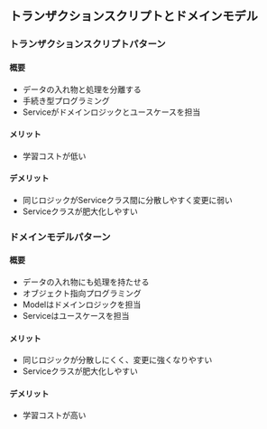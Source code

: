 ## トランザクションスクリプトとドメインモデル

### トランザクションスクリプトパターン

#### 概要

- データの入れ物と処理を分離する
- 手続き型プログラミング
- Serviceがドメインロジックとユースケースを担当

#### メリット

- 学習コストが低い

#### デメリット

- 同じロジックがServiceクラス間に分散しやすく変更に弱い
- Serviceクラスが肥大化しやすい

### ドメインモデルパターン

#### 概要 

- データの入れ物にも処理を持たせる
- オブジェクト指向プログラミング 
- Modelはドメインロジックを担当 
- Serviceはユースケースを担当 

#### メリット 

- 同じロジックが分散しにくく、変更に強くなりやすい
- Serviceクラスが肥大化しやすい

#### デメリット 

- 学習コストが高い